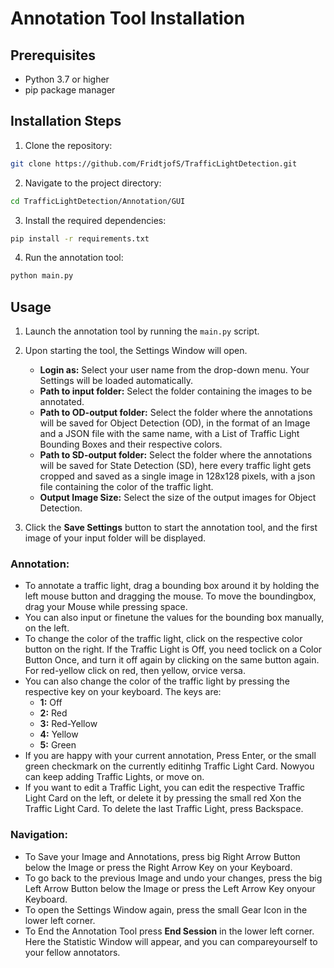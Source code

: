 # Annotation Tool Installation

## Prerequisites
- Python 3.7 or higher
- pip package manager

## Installation Steps

1. Clone the repository:
  ```bash
  git clone https://github.com/FridtjofS/TrafficLightDetection.git
  ```

2. Navigate to the project directory:
  ```bash
  cd TrafficLightDetection/Annotation/GUI
  ```

3. Install the required dependencies:
  ```bash
  pip install -r requirements.txt
  ```

4. Run the annotation tool:
  ```bash
  python main.py
  ```

## Usage

1. Launch the annotation tool by running the `main.py` script.

2. Upon starting the tool, the Settings Window will open.
    - **Login as:** Select your user name from the drop-down menu. Your Settings will be loaded automatically.
    - **Path to input folder:** Select the folder containing the images to be annotated.
    - **Path to OD-output folder:** Select the folder where the annotations will be saved for Object Detection (OD), in the format of an Image and a JSON file with the same name, with a List of Traffic Light  Bounding Boxes and their respective colors.
    - **Path to SD-output folder:** Select the folder where the annotations will be saved for State Detection (SD), here every traffic light gets cropped and saved as a single image in 128x128 pixels, with a json  file containing the color of the traffic light.
    - **Output Image Size:** Select the size of the output images for Object Detection.

3. Click the **Save Settings** button to start the annotation tool, and the first image of your input folder will be displayed.

### Annotation:
- To annotate a traffic light, drag a bounding box around it by holding the left mouse button and dragging the mouse. To move the boundingbox, drag your Mouse while pressing space.
- You can also input or finetune the values for the bounding box manually, on the left.
- To change the color of the traffic light, click on the respective color button on the right. If the Traffic Light is Off, you need toclick on a Color Button Once, and turn it off again by clicking on the  same   button again. For red-yellow click on red, then yellow, orvice versa.
- You can also change the color of the traffic light by pressing the respective key on your keyboard. The keys are: 
    - **1:** Off
    - **2:** Red
    - **3:** Red-Yellow
    - **4:** Yellow
    - **5:** Green
- If you are happy with your current annotation, Press Enter, or the small green checkmark on the currently editinhg Traffic Light Card. Nowyou can keep adding Traffic Lights, or move on.
- If you want to edit a Traffic Light, you can edit the respective Traffic Light Card on the left, or delete it by pressing the small red Xon the Traffic Light Card. To delete the last Traffic Light, press Backspace.

### Navigation:
- To Save your Image and Annotations, press big Right Arrow Button below the Image or press the Right Arrow Key on your Keyboard.
- To go back to the previous Image and undo your changes, press the big Left Arrow Button below the Image or press the Left Arrow Key onyour Keyboard.
- To open the Settings Window again, press the small Gear Icon in the lower left corner.
- To End the Annotation Tool press **End Session** in the lower left corner. Here the Statistic Window will appear, and you can compareyourself to your fellow annotators.




